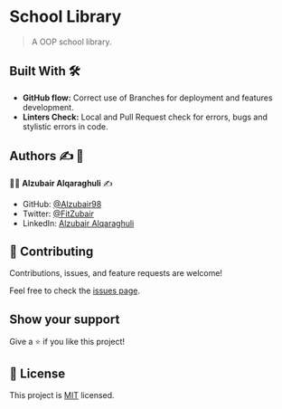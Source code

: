 # School Library

> A OOP school library.

## Built With :hammer_and_wrench:

- **GitHub flow:** Correct use of Branches for deployment and features development.
- **Linters Check:** Local and Pull Request check for errors, bugs and stylistic errors in code.

## Authors :writing_hand: :busts_in_silhouette:

:man_technologist: **Alzubair Alqaraghuli** :writing_hand:

- GitHub: [@Alzubair98](https://github.com/Alzubair98)
- Twitter: [@FitZubair](https://twitter.com/FitZubair)
- LinkedIn: [Alzubair Alqaraghuli](https://www.linkedin.com/in/alzubair-alqaraghuli-272918233/)

## 🤝 Contributing

Contributions, issues, and feature requests are welcome!

Feel free to check the [issues page](../../issues/).

## Show your support

Give a ⭐️ if you like this project!

## 📝 License

This project is [MIT](./MIT.md) licensed.
